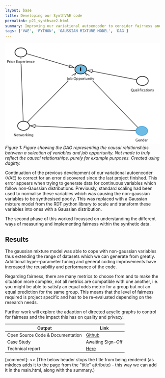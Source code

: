 ```yaml
---
layout: base
title: Developing our SynthVAE code
permalink: p21_synthvae2.html
summary: Improving our variational autoencoder to consider fairness and to run on non-gaussian distributions
tags: ['VAE', 'PYTHON', 'GAUSSIAN MIXTURE MODEL', 'DAG']
---
```


![DAG showing the relationships between variables that may influence job opportunity. Five nodes labeled as Prior Experience, Qualifications, Networking, Gender, and Job Opportunity. Prior Experience, Qualifications, Networking, and Gender all have arrows pointing toward Job Opportunity. Additionally, Networking is influenced by Prior Experience, and Gender influences Networking.](../images/dag_job_opportunity.png)
*Figure 1: Figure showing the DAG representing the causal relationships between a selection of variables and job opportunity. Not made to truly reflect the causal relationships, purely for example purposes. Created using dagitty.*

Continuation of the previous development of our variational autoencoder (VAE) to correct for an error discovered since the last project finished.  This error appears when trying to generate data for continuous variables which follow non-Gaussian distributions.  Previously, standard scaling had been used to normalise these variables which was causing the non-gaussian variables to be synthesised poorly.  This was replaced with a Gaussian mixture model from the RDT python library to scale and transform these variables into ones with a Gaussian distribution.

The second phase of this worked focussed on understanding the different ways of measuring and implementing fairness within the synthetic data.

## Results

The gaussian mixture model was able to cope with non-gaussian variables thus extending the range of datasets which we can generate from greatly.  Additional hyper-parameter tuning and general coding improvements have increased the reusability and performance of the code.

Regarding fairness, there are many metrics to choose from and to make the situation more complex, not all metrics are compatible with one another, i.e. you might be able to satisfy an equal odds metric for a group but not an equal prediction for the same group. This means that the level of fairness required is project specific and has to be re-evaluated depending on the research needs.

Further work will explore the adaption of directed acyclic graphs to control for fairness and the impact this has on quality and privacy.

| Output | Link |
| ---- | ---- |
| Open Source Code & Documentation | [Github](https://github.com/nhsx/SynthVAE) |
| Case Study | Awaiting Sign-Off |
| Technical report | [Here](https://github.com/nhsx/SynthVAE/blob/main/reports/NHSX_SynthVAE%20(2).pdf) |

[comment]: <> (The below header stops the title from being rendered (as mkdocs adds it to the page from the "title" attribute) - this way we can add it in the main.html, along with the summary.)
#
